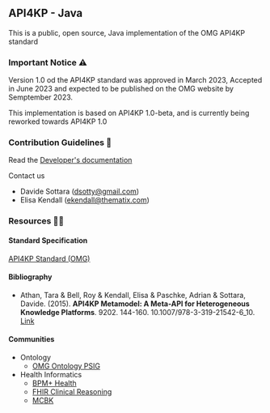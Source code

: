 ## API4KP - Java

This is a public, open source, Java implementation of the OMG API4KP standard 

### Important Notice ⚠️
Version 1.0 od the API4KP standard was approved in March 2023, Accepted in June 2023 and expected to be published on the OMG website by Semptember 2023.

This implementation is based on API4KP 1.0-beta, and is currently being reworked towards API4KP 1.0

### Contribution Guidelines 🌈

Read the [Developer's documentation](https://api4kbs.github.io/)

Contact us
* Davide Sottara (dsotty@gmail.com)
* Elisa Kendall (ekendall@thematix.com)


### Resources 👩‍💻

#### Standard Specification
[API4KP Standard (OMG)](https://www.omg.org/spec/API4KP/)

#### Bibliography
* Athan, Tara & Bell, Roy & Kendall, Elisa & Paschke, Adrian & Sottara, Davide. (2015). **API4KP Metamodel: A Meta-API for Heterogeneous Knowledge Platforms**. 9202. 144-160. 10.1007/978-3-319-21542-6_10. [Link](https://www.researchgate.net/publication/300650869_API4KP_Metamodel_A_Meta-API_for_Heterogeneous_Knowledge_Platforms)

#### Communities
* Ontology
  * [OMG Ontology PSIG](https://www.omg.org/ontology/)
* Health Informatics
  * [BPM+ Health](https://www.bpm-plus.org/)
  * [FHIR Clinical Reasoning](http://www.hl7.org/FHIR/clinicalreasoning-module.html)
  * [MCBK](https://mobilizecbk.med.umich.edu/)

